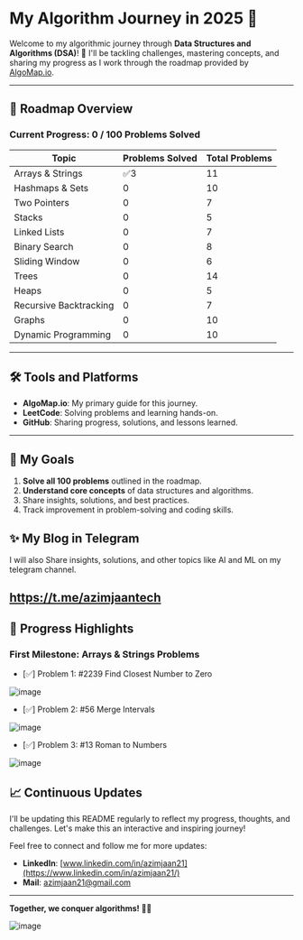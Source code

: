 # My Algorithm Journey in 2025 🚀

Welcome to my algorithmic journey through **Data Structures and Algorithms (DSA)**! 🌟 I'll be tackling challenges, mastering concepts, and sharing my progress as I work through the roadmap provided by [AlgoMap.io](https://algomap.io).

---

## 🎯 Roadmap Overview

### Current Progress: **0 / 100** Problems Solved

| Topic                   | Problems Solved | Total Problems |
|-------------------------|-----------------|----------------|
| Arrays & Strings        | ✅3               | 11             |
| Hashmaps & Sets         | 0               | 10             |
| Two Pointers            | 0               | 7              |
| Stacks                  | 0               | 5              |
| Linked Lists            | 0               | 7              |
| Binary Search           | 0               | 8              |
| Sliding Window          | 0               | 6              |
| Trees                   | 0               | 14             |
| Heaps                   | 0               | 5              |
| Recursive Backtracking  | 0               | 7              |
| Graphs                  | 0               | 10             |
| Dynamic Programming     | 0               | 10             |

---

## 🛠️ Tools and Platforms

- **AlgoMap.io**: My primary guide for this journey.
- **LeetCode**: Solving problems and learning hands-on.
- **GitHub**: Sharing progress, solutions, and lessons learned.

---

## 📝 My Goals

1. **Solve all 100 problems** outlined in the roadmap.
2. **Understand core concepts** of data structures and algorithms.
3. Share insights, solutions, and best practices.
4. Track improvement in problem-solving and coding skills.

## ✨ My Blog in Telegram

I will also Share insights, solutions, and other topics like AI and ML on my telegram channel. 

 https://t.me/azimjaantech
---

## 🌟 Progress Highlights

### First Milestone: **Arrays & Strings Problems**
- [✅] Problem 1:   #2239 Find Closest Number to Zero
      
 ![image](https://github.com/user-attachments/assets/66a67983-853d-480e-9691-8a81f4cf73a4)

- [✅] Problem 2:  #56 Merge Intervals

![image](https://github.com/user-attachments/assets/b99b8750-8511-4f6c-b746-2c0620a673d3)

- [✅] Problem 3:  #13 Roman to Numbers

![image](https://github.com/user-attachments/assets/b99b8750-8511-4f6c-b746-2c0620a673d3)


## 📈 Continuous Updates

I'll be updating this README regularly to reflect my progress, thoughts, and challenges. Let's make this an interactive and inspiring journey!

Feel free to connect and follow me for more updates:

- **LinkedIn**: [www.linkedin.com/in/azimjaan21](https://www.linkedin.com/in/azimjaan21/)
- **Mail**:  azimjaan21@gmail.com

---

**Together, we conquer algorithms! 💪✨**


![image](https://github.com/user-attachments/assets/170a55d8-1ed8-4aeb-bdbe-71ade38cfb55)


